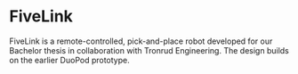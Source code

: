 # FiveLink
FiveLink is a remote-controlled, pick-and-place robot developed for our Bachelor thesis in collaboration with Tronrud Engineering. The design builds on the earlier DuoPod prototype.
